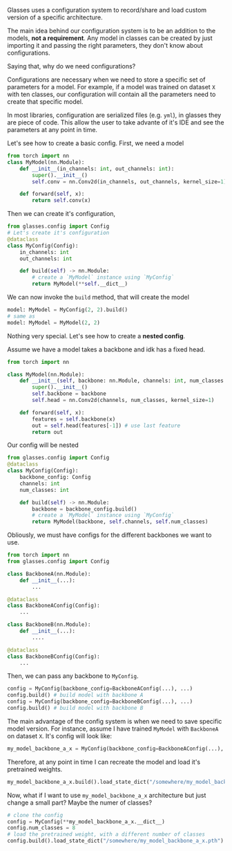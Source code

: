 Glasses uses a configuration system to record/share and load custom version of a specific architecture. 

The main idea behind our configuration system is to be an addition to the models, **not a requirement**. Any model in classes can be created by just importing it and passing the right parameters, they don't know about configurations.

Saying that, why do we need configurations? 

Configurations are necessary when we need to store a specific set of parameters for a model. For example, if a model was trained on dataset `X` with ten classes, our configuration will contain all the parameters need to create that specific model.

In most libraries, configuration are serialized files (e.g. `yml`), in glasses they are piece of code. This allow the user to take advante of it's IDE and see the parameters at any point in time.


Let's see how to create a basic config. First, we need a model

```python
from torch import nn
class MyModel(nn.Module):
    def __init__(in_channels: int, out_channels: int):
        super().__init__()
        self.conv = nn.Conv2d(in_channels, out_channels, kernel_size=1)

    def forward(self, x):
        return self.conv(x)
```

Then we can create it's configuration, 

```python
from glasses.config import Config
# Let's create it's configuration
@dataclass
class MyConfig(Config):
    in_channels: int
    out_channels: int

    def build(self) -> nn.Module:
        # create a `MyModel` instance using `MyConfig`
        return MyModel(**self.__dict__)
```

We can now invoke the `build` method, that will create the model

```python
model: MyModel = MyConfig(2, 2).build()
# same as
model: MyModel = MyModel(2, 2)
```

Nothing very special. Let's see how to create a **nested config**. 

Assume we have a model takes a backbone and idk has a fixed head.

```python
from torch import nn

class MyModel(nn.Module):
    def __init__(self, backbone: nn.Module, channels: int, num_classes: int):
        super().__init__()
        self.backbone = backbone
        self.head = nn.Conv2d(channels, num_classes, kernel_size=1)

    def forward(self, x):
        features = self.backbone(x)
        out = self.head(features[-1]) # use last feature
        return out
```

Our config will be nested

```python
from glasses.config import Config
@dataclass
class MyConfig(Config):
    backbone_config: Config
    channels: int
    num_classes: int

    def build(self) -> nn.Module:
        backbone = backbone_config.build()
        # create a `MyModel` instance using `MyConfig`
        return MyModel(backbone, self.channels, self.num_classes)
```

Obliously, we must have configs for the different backbones we want to use.


```python
from torch import nn
from glasses.config import Config

class BackboneA(nn.Module):
    def __init__(...):
        ...

@dataclass
class BackboneAConfig(Config):
    ...

class BackboneB(nn.Module):
    def __init__(...):
        ....

@dataclass
class BackboneBConfig(Config):
    ...
```

Then, we can pass any backbone to `MyConfig`.

```python
config = MyConfig(backbone_config=BackboneAConfig(...), ...)
config.build() # build model with backbone A
config = MyConfig(backbone_config=BackboneBConfig(...), ...)
config.build() # build model with backbone B
```
The main advantage of the config system is when we need to save specific model version. For instance, assume I have trained `MyModel` with `BackboneA` on dataset `X`. It's config will look like:


```python
my_model_backbone_a_x = MyConfig(backbone_config=BackboneAConfig(...), channels=64, num_classes=10)

```

Therefore, at any point in time I can recreate the model and load it's pretrained weights.

```python
my_model_backbone_a_x.build().load_state_dict("/somewhere/my_model_backbone_a_x.pth")
```

Now, what if I want to use `my_model_backbone_a_x` architecture but just change a small part? Maybe the numer of classes?


```python
# clone the config
config = MyConfig(**my_model_backbone_a_x.__dict__)
config.num_classes = 8
# load the pretrained weight, with a different number of classes
config.build().load_state_dict("/somewhere/my_model_backbone_a_x.pth")
```

